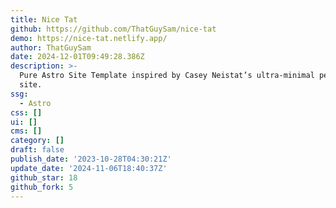 ```yaml
---
title: Nice Tat
github: https://github.com/ThatGuySam/nice-tat
demo: https://nice-tat.netlify.app/
author: ThatGuySam
date: 2024-12-01T09:49:28.386Z
description: >-
  Pure Astro Site Template inspired by Casey Neistat’s ultra-minimal personal
  site.
ssg:
  - Astro
css: []
ui: []
cms: []
category: []
draft: false
publish_date: '2023-10-28T04:30:21Z'
update_date: '2024-11-06T18:40:37Z'
github_star: 18
github_fork: 5
---
```

